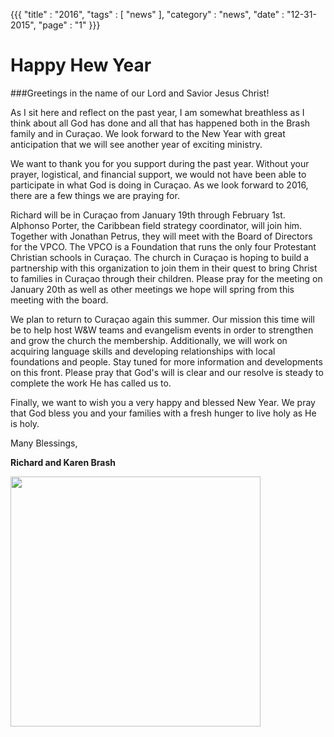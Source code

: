 {{{
    "title"    : "2016",
    "tags"     : [ "news" ],
    "category" : "news",
    "date"     : "12-31-2015",
    "page"      : "1"
}}}

Happy Hew Year
============

###Greetings in the name of our Lord and Savior Jesus Christ!
 
As I sit here and reflect on the past year, I am somewhat breathless as I think about all God has done and all that has happened both in the Brash family and in Curaçao. We look forward to the New Year with great anticipation that we will see another year of exciting ministry.

We want to thank you for you support during the past year. Without your prayer, logistical, and financial support, we would not have been able to participate in what God is doing in Curaçao. As we look forward to 2016, there are a few things we are praying for.
 
Richard will be in Curaçao from January 19th through February 1st. Alphonso Porter, the Caribbean field strategy coordinator, will join him. Together with Jonathan Petrus, they will meet with the Board of Directors for the VPCO. The VPCO is a Foundation that runs the only four Protestant Christian schools in Curaçao. The church in Curaçao is hoping to build a partnership with this organization to join them in their quest to bring Christ to families in Curaçao through their children. Please pray for the meeting on January 20th as well as other meetings we hope will spring from this meeting with the board.
 
We plan to return to Curaçao again this summer. Our mission this time will be to help host W&W teams and evangelism events in order to strengthen and grow the church the membership. Additionally, we will work on acquiring language skills and developing relationships with local foundations and people. Stay tuned for more information and developments on this front. Please pray that God's will is clear and our resolve is steady to complete the work He has called us to.
 
Finally, we want to wish you a very happy and blessed New Year. We pray that God bless you and your families with a fresh hunger to live holy as He is holy.

Many Blessings,

**Richard and Karen Brash**

<img src="/images/RichardAndKarenProfile.jpg" width="400px" height="400px" />